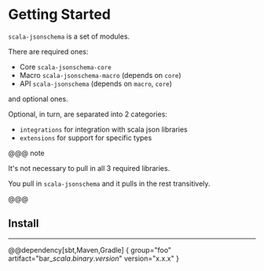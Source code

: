 # Getting Started

`scala-jsonschema` is a set of modules.

There are required ones:

- Core `scala-jsonschema-core` 
- Macro `scala-jsonschema-macro` (depends on `core`)
- API `scala-jsonschema` (depends on `macro`, `core`)

and optional ones.

Optional, in turn, are separated into 2 categories:

- `integrations` for integration with scala json libraries
- `extensions` for support for specific types

@@@ note

It's not necessary to pull in all 3 required libraries. 

You pull in `scala-jsonschema` and it pulls in the rest transitively.

@@@

## Install

<div 
    id="dependency-selector"
    x-version="@VERSION@"
    x-scala-version="@SCALA_VERSION@"></div>

<hr/>
     
@@dependency[sbt,Maven,Gradle] {
  group="foo"
  artifact="bar_$scala.binary.version$"
  version="x.x.x"
}